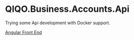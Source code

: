 # QIQO.Business.Accounts.Api

Trying some Api development with Docker support.

[Angular Front End](https://github.com/rdrrichards/QIQO.Business.Accounts.Client)
